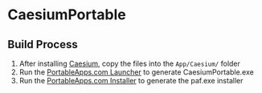 # CaesiumPortable


## Build Process
1. After installing [Caesium](https://sourceforge.net/projects/caesium/files/), copy the files into the `App/Caesium/` folder
2. Run the [PortableApps.com Launcher](http://portableapps.com/apps/development/portableapps.com_launcher) to generate CaesiumPortable.exe
3. Run the [PortableApps.com Installer](http://portableapps.com/apps/development/portableapps.com_installer) to generate the paf.exe installer

